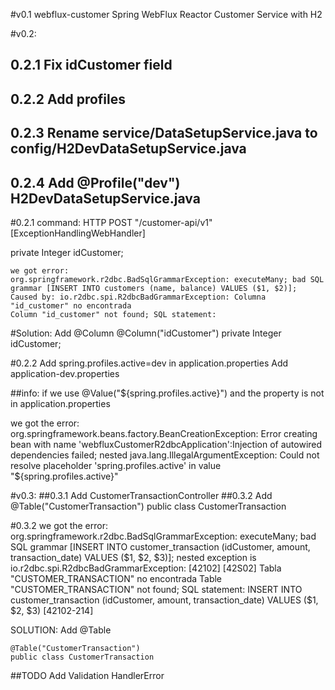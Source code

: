 #v0.1 webflux-customer
Spring WebFlux Reactor Customer Service with H2

#v0.2:
## 0.2.1 Fix idCustomer field
## 0.2.2 Add profiles
## 0.2.3 Rename service/DataSetupService.java to config/H2DevDataSetupService.java
## 0.2.4 Add @Profile("dev") H2DevDataSetupService.java

#0.2.1 command: HTTP POST "/customer-api/v1" [ExceptionHandlingWebHandler]

 private Integer idCustomer;
	
	we got error:
	org.springframework.r2dbc.BadSqlGrammarException: executeMany; bad SQL grammar [INSERT INTO customers (name, balance) VALUES ($1, $2)];
	Caused by: io.r2dbc.spi.R2dbcBadGrammarException: Columna "id_customer" no encontrada
	Column "id_customer" not found; SQL statement:

#Solution: Add @Column
  	@Column("idCustomer")
	private Integer	idCustomer;


#0.2.2 
Add spring.profiles.active=dev  in application.properties
Add application-dev.properties

##info:
if we use @Value("${spring.profiles.active}") and the property is not in application.properties

   we got the error:
	org.springframework.beans.factory.BeanCreationException:
	Error creating bean with name 'webfluxCustomerR2dbcApplication':Injection of autowired dependencies failed; nested
	java.lang.IllegalArgumentException: Could not resolve placeholder 'spring.profiles.active' in value "${spring.profiles.active}"

#v0.3:
##0.3.1 Add CustomerTransactionController 
##0.3.2 Add @Table("CustomerTransaction") public class CustomerTransaction

#0.3.2 
  we got the error:
	org.springframework.r2dbc.BadSqlGrammarException: executeMany; bad SQL grammar [INSERT INTO customer_transaction (idCustomer, amount, transaction_date) VALUES ($1, $2, $3)]; nested exception is io.r2dbc.spi.R2dbcBadGrammarException: [42102] [42S02] Tabla "CUSTOMER_TRANSACTION" no encontrada
  	Table "CUSTOMER_TRANSACTION" not found; SQL statement:
  	INSERT INTO customer_transaction (idCustomer, amount, transaction_date) VALUES ($1, $2, $3) [42102-214]
 
  SOLUTION: Add @Table
 
 	@Table("CustomerTransaction")
  	public class CustomerTransaction
  	
##TODO
Add Validation
HandlerError
